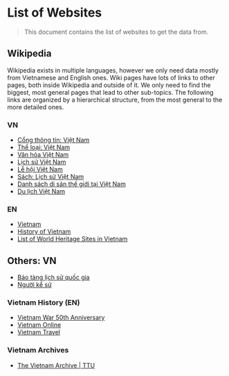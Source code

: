 # List of Websites
> This document contains the list of websites to get the data from. 
## Wikipedia
Wikipedia exists in multiple languages, however we only need data mostly from Vietnamese and English ones. Wiki pages have lots of links to other pages, both inside Wikipedia and outside of it. We only need to find the biggest, most general pages that lead to other sub-topics.
The following links are organized by a hierarchical structure, from the most general to the more detailed ones.
### VN
* [Cổng thông tin: Việt Nam](https://vi.wikipedia.org/wiki/C%E1%BB%95ng_th%C3%B4ng_tin:Vi%E1%BB%87t_Nam)
* [Thể loại: Việt Nam](https://vi.wikipedia.org/wiki/Th%E1%BB%83_lo%E1%BA%A1i:Vi%E1%BB%87t_Nam)
* [Văn hóa Việt Nam](https://vi.wikipedia.org/wiki/V%C4%83n_h%C3%B3a_Vi%E1%BB%87t_Nam)
* [Lịch sử Việt Nam](https://vi.wikipedia.org/wiki/L%E1%BB%8Bch_s%E1%BB%AD_Vi%E1%BB%87t_Nam)
* [Lễ hội Việt Nam](https://vi.wikipedia.org/wiki/L%E1%BB%85_h%E1%BB%99i_Vi%E1%BB%87t_Nam)
* [Sách: Lịch sử Việt Nam](https://vi.wikipedia.org/wiki/S%C3%A1ch:L%E1%BB%8Bch_s%E1%BB%AD_Vi%E1%BB%87t_Nam)
* [Danh sách di sản thế giới tại Việt Nam](https://vi.wikipedia.org/wiki/Danh_s%C3%A1ch_di_s%E1%BA%A3n_th%E1%BA%BF_gi%E1%BB%9Bi_t%E1%BA%A1i_Vi%E1%BB%87t_Nam)
* [Du lịch Việt Nam](https://vi.wikipedia.org/wiki/Du_l%E1%BB%8Bch_Vi%E1%BB%87t_Nam)


### EN
* [Vietnam](https://en.wikipedia.org/wiki/Vietnam)
* [History of Vietnam](https://en.wikipedia.org/wiki/History_of_Vietnam)
* [List of World Heritage Sites in Vietnam](https://en.wikipedia.org/wiki/List_of_World_Heritage_Sites_in_Vietnam)

## Others: VN
* [Bảo tàng lịch sử quốc gia](https://baotanglichsu.vn/vi)
* [Người kể sử](nguoikesu.com)

### Vietnam History (EN)
* [Vietnam War 50th Anniversary](https://www.vietnamwar50th.com/)
* [Vietnam Online](https://www.vietnamonline.com/)
* [Vietnam Travel](https://vietnam.travel/)

### Vietnam Archives
* [The Vietnam Archive | TTU](https://www.vietnam.ttu.edu/virtualarchive/)
